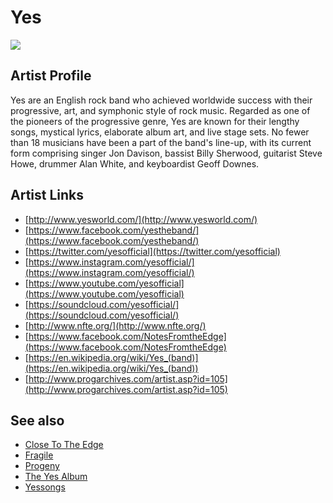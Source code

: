 # Yes

![](../../asssets/artists/Yes.png)

## Artist Profile

Yes are an English rock band who achieved worldwide success with their progressive, art, and symphonic style of rock music. Regarded as one of the pioneers of the progressive genre, Yes are known for their lengthy songs, mystical lyrics, elaborate album art, and live stage sets. No fewer than 18 musicians have been a part of the band's line-up, with its current form comprising singer Jon Davison, bassist Billy Sherwood, guitarist Steve Howe, drummer Alan White, and keyboardist Geoff Downes.

## Artist Links

- [http://www.yesworld.com/](http://www.yesworld.com/)
- [https://www.facebook.com/yestheband/](https://www.facebook.com/yestheband/)
- [https://twitter.com/yesofficial](https://twitter.com/yesofficial)
- [https://www.instagram.com/yesofficial/](https://www.instagram.com/yesofficial/)
- [https://www.youtube.com/yesofficial](https://www.youtube.com/yesofficial)
- [https://soundcloud.com/yesofficial/](https://soundcloud.com/yesofficial/)
- [http://www.nfte.org/](http://www.nfte.org/)
- [https://www.facebook.com/NotesFromtheEdge](https://www.facebook.com/NotesFromtheEdge)
- [https://en.wikipedia.org/wiki/Yes_(band)](https://en.wikipedia.org/wiki/Yes_(band))
- [http://www.progarchives.com/artist.asp?id=105](http://www.progarchives.com/artist.asp?id=105)


## See also

- [Close To The Edge](Yes-Close_To_The_Edge.md)
- [Fragile](Yes-Fragile.md)
- [Progeny](Yes-Progeny-_Highlights_From_Seventy-Two.md)
- [The Yes Album](Yes-The_Yes_Album.md)
- [Yessongs](Yes-Yessongs.md)
